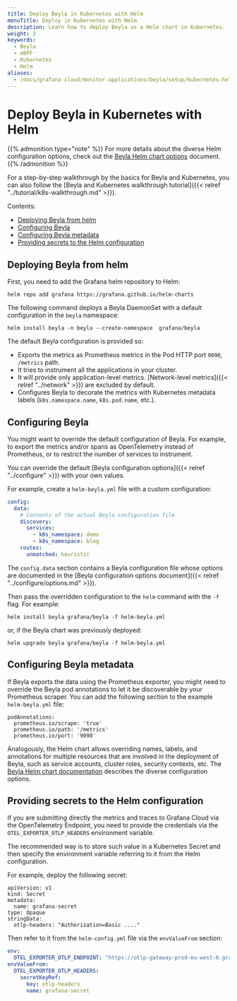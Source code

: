 ```yaml
---
title: Deploy Beyla in Kubernetes with Helm
menuTitle: Deploy in Kubernetes with Helm
description: Learn how to deploy Beyla as a Helm chart in Kubernetes.
weight: 3
keywords:
  - Beyla
  - eBPF
  - Kubernetes
  - Helm
aliases:
  - /docs/grafana-cloud/monitor-applications/beyla/setup/kubernetes-helm/
---
```


# Deploy Beyla in Kubernetes with Helm

{{% admonition type="note" %}}
For more details about the diverse Helm configuration options, check out the
[Beyla Helm chart options](https://github.com/grafana/beyla/blob/main/charts/beyla/README.md)
document.
{{% /admonition %}}

For a step-by-step walkthrough by the basics for Beyla and Kubernetes, you can also
follow the [Beyla and Kubernetes walkthrough tutorial]({{< relref "../tutorial/k8s-walkthrough.md" >}}).

Contents:

<!-- TOC -->
  * [Deploying Beyla from helm](#deploying-beyla-from-helm)
  * [Configuring Beyla](#configuring-beyla)
  * [Configuring Beyla metadata](#configuring-beyla-metadata)
  * [Providing secrets to the Helm configuration](#providing-secrets-to-the-helm-configuration)
<!-- TOC -->

## Deploying Beyla from helm

First, you need to add the Grafana helm repository to Helm:

```
helm repo add grafana https://grafana.github.io/helm-charts
```

The following command deploys a Beyla DaemonSet with a default configuration in the `beyla` namespace:

```
helm install beyla -n beyla --create-namespace  grafana/beyla
```

The default Beyla configuration is provided so:

* Exports the metrics as Prometheus metrics in the Pod HTTP port `9090`, `/metrics` path.
* It tries to instrument all the applications in your cluster.
* It will provide only application-level metrics. [Network-level metrics]({{< relref "../network" >}}) are excluded by default.
* Configures Beyla to decorate the metrics with Kubernetes metadata labels (`k8s.namespace.name`, `k8s.pod.name`, etc.).

## Configuring Beyla

You might want to override the default configuration of Beyla. For example, to export the metrics and/or spans
as OpenTelemetry instead of Prometheus, or to restrict the number of services to instrument.

You can override the default [Beyla configuration options]({{< relref "../configure" >}}) with your own values.

For example, create a `helm-beyla.yml` file with a custom configuration:

```yaml
config:
  data:
    # Contents of the actual Beyla configuration file
    discovery:
      services:
        - k8s_namespace: demo
        - k8s_namespace: blog
    routes:
      unmatched: heuristic
```

The `config.data` section contains a Beyla configuration file whose options are documented in the
[Beyla configuration options document]({{< relref "../configure/options.md" >}}).

Then pass the overridden configuration to the `helm` command with the `-f` flag. For example:

```
helm install beyla grafana/beyla -f helm-beyla.yml
```

or, if the Beyla chart was previously deployed:

```
helm upgrade beyla grafana/beyla -f helm-beyla.yml
```

## Configuring Beyla metadata

If Beyla exports the data using the Prometheus exporter, you might need to override the Beyla pod
annotations to let it be discoverable by your Prometheus scraper. You can add the following
section to the example `helm-beyla.yml` file:

```
podAnnotations:
  prometheus.io/scrape: 'true'
  prometheus.io/path: '/metrics'
  prometheus.io/port: '9090'
```

Analogously, the Helm chart allows overriding names, labels, and annotations for
multiple resources that are involved in the deployment of Beyla, such as service
accounts, cluster roles, security contexts, etc. The 
[Beyla Helm chart documentation](https://github.com/grafana/beyla/blob/main/charts/beyla/README.md)
describes the diverse configuration options.

## Providing secrets to the Helm configuration

If you are submitting directly the metrics and traces to Grafana Cloud via the
OpenTelemetry Endpoint, you need to provide the credentials via the 
`OTEL_EXPORTER_OTLP_HEADERS` environment variable.

The recommended way is to store such value in a Kubernetes Secret and then
specify the environment variable referring to it from the Helm configuration.

For example, deploy the following secret: 

```
apiVersion: v1
kind: Secret
metadata:
  name: grafana-secret
type: Opaque
stringData:
  otlp-headers: "Authorization=Basic ...."
```

Then refer to it from the `helm-config.yml` file via the `envValueFrom` section:

```yaml
env:
  OTEL_EXPORTER_OTLP_ENDPOINT: "https://otlp-gateway-prod-eu-west-0.grafana.net/otlp"
envValueFrom:
  OTEL_EXPORTER_OTLP_HEADERS:
    secretKeyRef:
      key: otlp-headers
      name: grafana-secret
```
